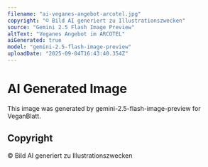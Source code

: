 ```yaml
---
filename: "ai-veganes-angebot-arcotel.jpg"
copyright: "© Bild AI generiert zu Illustrationszwecken"
source: "Gemini 2.5 Flash Image Preview"
altText: "Veganes Angebot im ARCOTEL"
aiGenerated: true
model: "gemini-2.5-flash-image-preview"
uploadDate: "2025-09-04T16:43:40.354Z"
---
```


# AI Generated Image

This image was generated by gemini-2.5-flash-image-preview for VeganBlatt.

## Copyright
© Bild AI generiert zu Illustrationszwecken
